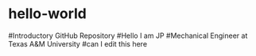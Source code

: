 # hello-world
#Introductory GitHub Repository 
#Hello I am JP
#Mechanical Engineer at Texas A&M University 
#can I edit this here
